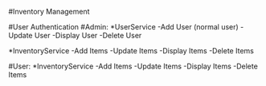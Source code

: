 #Inventory Management

#User Authentication
#Admin:
*UserService
-Add User (normal user)
-Update User
-Display User
-Delete User

*InventoryService
-Add Items
-Update Items
-Display Items
-Delete Items

#User:
*InventoryService
-Add Items
-Update Items
-Display Items
-Delete Items